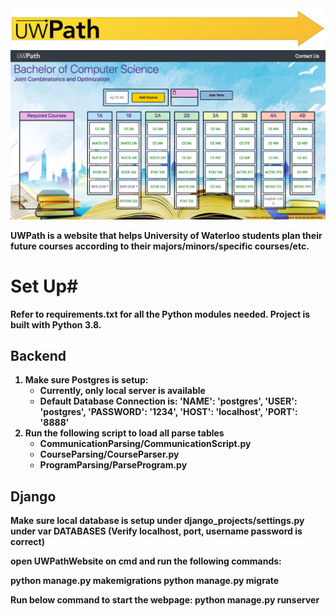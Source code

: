 <img src="images/UWPathExtraExtended.png?raw=true"/>
<img src="demo.png?raw=true"/>
</br>

<b>UWPath is a website that helps University of Waterloo students plan their future courses according to their majors/minors/specific courses/etc. <b/>


# Set Up#
Refer to requirements.txt for all the Python modules needed. Project is built with Python 3.8.

## Backend ##
1. Make sure Postgres is setup:
    - Currently, only local server is available
    - Default Database Connection is:
        'NAME': 'postgres',
        'USER': 'postgres',
        'PASSWORD': '1234',
        'HOST': 'localhost',
        'PORT': '8888'
2. Run the following script to load all parse tables
    - CommunicationParsing/CommunicationScript.py
    - CourseParsing/CourseParser.py
    - ProgramParsing/ParseProgram.py

## Django ##
Make sure local database is setup under django_projects/settings.py under var DATABASES (Verify localhost, port, username password is correct)

open UWPathWebsite on cmd and run the following commands:

python manage.py makemigrations
python manage.py migrate

Run below command to start the webpage:
python manage.py runserver


